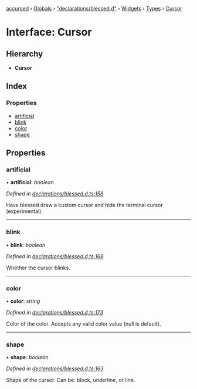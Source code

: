 [accursed](../README.md) › [Globals](../globals.md) › ["declarations/blessed.d"](../modules/_declarations_blessed_d_.md) › [Widgets](../modules/_declarations_blessed_d_.widgets.md) › [Types](../modules/_declarations_blessed_d_.widgets.types.md) › [Cursor](_declarations_blessed_d_.widgets.types.cursor.md)

# Interface: Cursor

## Hierarchy

* **Cursor**

## Index

### Properties

* [artificial](_declarations_blessed_d_.widgets.types.cursor.md#artificial)
* [blink](_declarations_blessed_d_.widgets.types.cursor.md#blink)
* [color](_declarations_blessed_d_.widgets.types.cursor.md#color)
* [shape](_declarations_blessed_d_.widgets.types.cursor.md#shape)

## Properties

###  artificial

• **artificial**: *boolean*

*Defined in [declarations/blessed.d.ts:158](https://github.com/cancerberoSgx/accursed/blob/468bf3c/src/declarations/blessed.d.ts#L158)*

Have blessed draw a custom cursor and hide the terminal cursor (experimental).

___

###  blink

• **blink**: *boolean*

*Defined in [declarations/blessed.d.ts:168](https://github.com/cancerberoSgx/accursed/blob/468bf3c/src/declarations/blessed.d.ts#L168)*

Whether the cursor blinks.

___

###  color

• **color**: *string*

*Defined in [declarations/blessed.d.ts:173](https://github.com/cancerberoSgx/accursed/blob/468bf3c/src/declarations/blessed.d.ts#L173)*

Color of the color. Accepts any valid color value (null is default).

___

###  shape

• **shape**: *boolean*

*Defined in [declarations/blessed.d.ts:163](https://github.com/cancerberoSgx/accursed/blob/468bf3c/src/declarations/blessed.d.ts#L163)*

Shape of the cursor. Can be: block, underline, or line.

